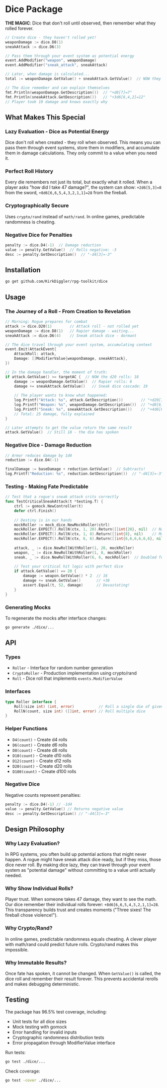# Dice Package

**THE MAGIC**: Dice that don't roll until observed, then remember what they rolled forever.

```go
// Create dice - they haven't rolled yet!
weaponDamage := dice.D8(1)
sneakAttack := dice.D6(3)

// Pass them through your event system as potential energy
event.AddModifier("weapon", weaponDamage)
event.AddModifier("sneak_attack", sneakAttack)

// Later, when damage is calculated...
total := weaponDamage.GetValue() + sneakAttack.GetValue()  // NOW they roll!

// The dice remember and can explain themselves
fmt.Println(weaponDamage.GetDescription())  // "+d8[7]=7"
fmt.Println(sneakAttack.GetDescription())   // "+3d6[6,4,2]=12"
// Player took 19 damage and knows exactly why
```

## What Makes This Special

### Lazy Evaluation - Dice as Potential Energy
Dice don't roll when created - they roll when observed. This means you can pass them through event systems, store them in modifiers, and accumulate them in damage calculations. They only commit to a value when you need it.

### Perfect Roll History
Every die remembers not just its total, but exactly what it rolled. When a player asks "how did I take 47 damage?", the system can show: `+2d6[5,3]=8` from the sword, `+8d6[6,6,5,4,3,2,1,1]=28` from the fireball.

### Cryptographically Secure
Uses `crypto/rand` instead of `math/rand`. In online games, predictable randomness is cheating.

### Negative Dice for Penalties
```go
penalty := dice.D4(-1)  // Damage reduction
value := penalty.GetValue()  // Rolls negative: -3
desc := penalty.GetDescription()  // "-d4[3]=-3"
```

## Installation

```bash
go get github.com/KirkDiggler/rpg-toolkit/dice
```

## Usage

### The Journey of a Roll - From Creation to Revelation

```go
// Morning: Rogue prepares for combat
attack := dice.D20(1)        // Attack roll - not rolled yet
weaponDamage := dice.D8(1)   // Rapier damage - waiting...
sneakAttack := dice.D6(4)    // Sneak attack dice - dormant

// The dice travel through your event system, accumulating context
event.Emit(AttackEvent{
    AttackRoll: attack,
    Damage: []ModifierValue{weaponDamage, sneakAttack},
})

// In the damage handler, the moment of truth:
if attack.GetValue() >= targetAC {  // NOW the d20 rolls: 18
    damage := weaponDamage.GetValue()  // Rapier rolls: 6
    damage += sneakAttack.GetValue()   // Sneak dice cascade: 19
    
    // The player wants to know what happened:
    log.Printf("Attack: %s", attack.GetDescription())        // "+d20[18]=18"
    log.Printf("Weapon: %s", weaponDamage.GetDescription())  // "+d8[6]=6" 
    log.Printf("Sneak: %s", sneakAttack.GetDescription())    // "+4d6[6,5,4,4]=19"
    // Total: 25 damage, fully explained
}

// Later attempts to get the value return the same result
attack.GetValue()  // Still 18 - the die has spoken
```

### Negative Dice - Damage Reduction

```go
// Armor reduces damage by 1d4
reduction := dice.D4(-1)

finalDamage := baseDamage + reduction.GetValue()  // Subtracts!
log.Printf("Reduction: %s", reduction.GetDescription())  // "-d4[3]=-3"
```

### Testing - Making Fate Predictable

```go
// Test that a rogue's sneak attack crits correctly
func TestCriticalSneakAttack(t *testing.T) {
    ctrl := gomock.NewController(t)
    defer ctrl.Finish()
    
    // Destiny is in our hands
    mockRoller := mock_dice.NewMockRoller(ctrl)
    mockRoller.EXPECT().RollN(ctx, 1, 20).Return([]int{20}, nil)  // Natural 20!
    mockRoller.EXPECT().RollN(ctx, 1, 8).Return([]int{8}, nil)    // Max damage
    mockRoller.EXPECT().RollN(ctx, 6, 6).Return([]int{6,6,6,6,6,6}, nil)  // Perfect sneak attack
    
    attack, _ := dice.NewRollWithRoller(1, 20, mockRoller)
    weapon, _ := dice.NewRollWithRoller(1, 8, mockRoller)
    sneak, _ := dice.NewRollWithRoller(6, 6, mockRoller)  // Doubled for crit
    
    // Test your critical hit logic with perfect dice
    if attack.GetValue() == 20 {
        damage := weapon.GetValue() * 2  // 16
        damage += sneak.GetValue()       // +36
        assert.Equal(t, 52, damage)      // Devastating!
    }
}
```

### Generating Mocks

To regenerate the mocks after interface changes:

```bash
go generate ./dice/...
```

## API

### Types

- `Roller` - Interface for random number generation
- `CryptoRoller` - Production implementation using crypto/rand
- `Roll` - Dice roll that implements `events.ModifierValue`

### Interfaces

```go
type Roller interface {
    Roll(size int) (int, error)           // Roll a single die of given size
    RollN(count, size int) ([]int, error) // Roll multiple dice
}
```

### Helper Functions

- `D4(count)` - Create d4 rolls
- `D6(count)` - Create d6 rolls  
- `D8(count)` - Create d8 rolls
- `D10(count)` - Create d10 rolls
- `D12(count)` - Create d12 rolls
- `D20(count)` - Create d20 rolls
- `D100(count)` - Create d100 rolls

### Negative Dice

Negative counts represent penalties:

```go
penalty := dice.D4(-1) // -1d4
value := penalty.GetValue() // Returns negative value
desc := penalty.GetDescription() // "-d4[3]=-3"
```

## Design Philosophy

### Why Lazy Evaluation?
In RPG systems, you often build up potential actions that might never happen. A rogue might have sneak attack dice ready, but if they miss, those dice never roll. By making dice lazy, they can travel through your event system as "potential damage" without committing to a value until actually needed.

### Why Show Individual Rolls?
Player trust. When someone takes 47 damage, they want to see the math. Our dice remember their individual rolls forever: `+8d6[6,6,5,4,3,2,1,1]=28`. This transparency builds trust and creates moments ("Three sixes! The fireball chose violence!").

### Why Crypto/Rand?
In online games, predictable randomness equals cheating. A clever player with math/rand could predict future rolls. Crypto/rand makes this impossible.

### Why Immutable Results?
Once fate has spoken, it cannot be changed. When `GetValue()` is called, the dice roll and remember their result forever. This prevents accidental rerolls and makes debugging deterministic.

## Testing

The package has 96.5% test coverage, including:
- Unit tests for all dice sizes
- Mock testing with gomock
- Error handling for invalid inputs
- Cryptographic randomness distribution tests
- Error propagation through ModifierValue interface

Run tests:
```bash
go test ./dice/...
```

Check coverage:
```bash
go test -cover ./dice/...
```